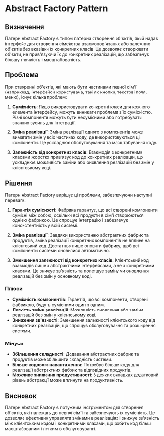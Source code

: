 # Abstract Factory Pattern

## Визначення

Патерн Abstract Factory є типом патерна створення об'єктів, який надає інтерфейс для створення сімейства
взаємопов'язаних або залежних об'єктів без вказівки їх конкретних класів. Це дозволяє створювати об'єкти, не прив'язуючи
їх до конкретних реалізацій, що забезпечує більшу гнучкість і масштабованість.

## Проблема

При створенні об'єктів, які мають бути частинами певної сім'ї (наприклад, інтерфейси користувача, такі як кнопки,
текстові поля, меню), існує кілька проблем:

1. **Сумісність**: Якщо використовувати конкретні класи для кожного елемента інтерфейсу, можуть виникати проблеми з їх
   сумісністю. Різні компоненти можуть бути несумісними або потребувати значних зусиль для інтеграції.

2. **Зміна реалізації**: Зміна реалізації одного з компонентів може вимагати змін у всіх частинах коду, де
   використовуються ці компоненти. Це ускладнює обслуговування та масштабування коду.

3. **Залежність від конкретних класів**: Взаємодія з конкретними класами жорстко прив'язує код до конкретних реалізацій,
   що ускладнює можливість заміни або оновлення реалізацій без змін у клієнтському коді.

## Рішення

Патерн Abstract Factory вирішує ці проблеми, забезпечуючи наступні переваги:

1. **Гарантія сумісності**: Фабрика гарантує, що всі створені компоненти сумісні між собою, оскільки всі продукти в
   сім'ї створюються однією фабрикою. Це спрощує інтеграцію і забезпечує консистентність у всій системі.

2. **Зміна реалізації**: Завдяки використанню абстрактних фабрик та продуктів, зміна реалізації конкретних компонентів
   не вплине на клієнтський код. Достатньо лише оновити фабрику, щоб всі компоненти системи оновилися автоматично.

3. **Зменшення залежності від конкретних класів**: Клієнтський код взаємодіє лише з абстрактними інтерфейсами, а не з
   конкретними класами. Це знижує зв'язність та полегшує заміну чи оновлення реалізацій без змін у основному коді.

### Плюси

- **Сумісність компонентів**: Гарантія, що всі компоненти, створені фабрикою, будуть сумісними один з одним.
- **Легкість зміни реалізацій**: Можливість оновлення або заміни реалізацій без змін у клієнтському коді.
- **Зниження зв'язності**: Зменшення залежності клієнтського коду від конкретних реалізацій, що спрощує обслуговування
  та розширення системи.

### Мінуси

- **Збільшення складності**: Додавання абстрактних фабрик та продуктів може збільшити складність системи.
- **Більше кодового навантаження**: Потребує більше коду для реалізації абстрактних фабрик та відповідних продуктів.
- **Можливе зниження продуктивності**: В деяких випадках додатковий рівень абстракції може вплинути на продуктивність.

## Висновок

Патерн Abstract Factory є потужним інструментом для створення об'єктів, які належать до певної сім'ї та забезпечують їх
сумісність. Це дозволяє ефективно управляти змінами в реалізаціях і знижує зв'язність між клієнтським кодом і
конкретними класами, що робить код більш масштабованим і легким в обслуговуванні.
